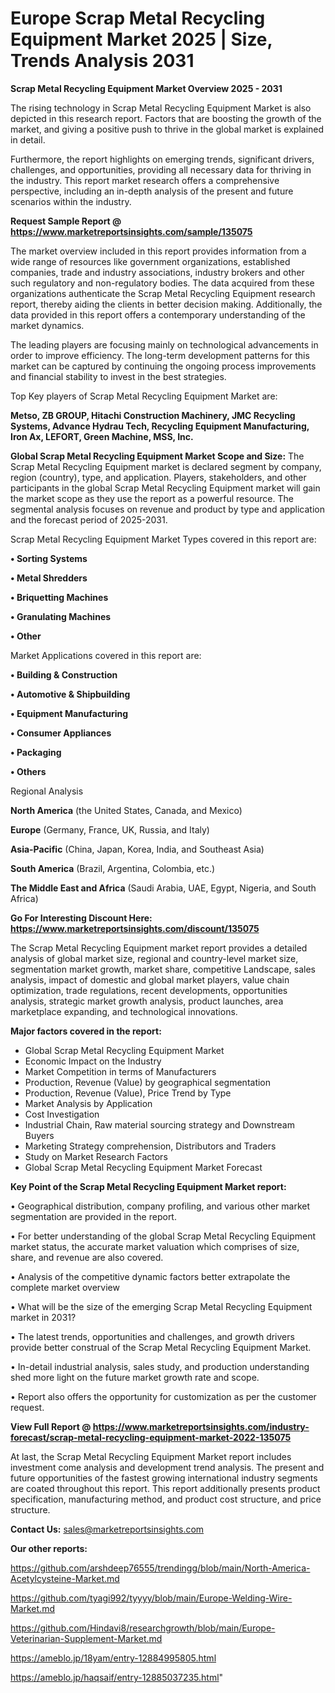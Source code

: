 # Europe Scrap Metal Recycling Equipment Market 2025 | Size, Trends Analysis 2031

<Strong> Scrap Metal Recycling Equipment Market Overview 2025 - 2031</strong>

The rising technology in Scrap Metal Recycling Equipment Market is also depicted in this research report. Factors that are boosting the growth of the market, and giving a positive push to thrive in the global market is explained in detail.

Furthermore, the report highlights on emerging trends, significant drivers, challenges, and opportunities, providing all necessary data for thriving in the industry. This report market research offers a comprehensive perspective, including an in-depth analysis of the present and future scenarios within the industry.

<strong>Request Sample Report @ <a href=https://www.marketreportsinsights.com/sample/135075>https://www.marketreportsinsights.com/sample/135075</a></strong>

The market overview included in this report provides information from a wide range of resources like government organizations, established companies, trade and industry associations, industry brokers and other such regulatory and non-regulatory bodies. The data acquired from these organizations authenticate the Scrap Metal Recycling Equipment research report, thereby aiding the clients in better decision making. Additionally, the data provided in this report offers a contemporary understanding of the market dynamics.

The leading players are focusing mainly on technological advancements in order to improve efficiency. The long-term development patterns for this market can be captured by continuing the ongoing process improvements and financial stability to invest in the best strategies.

Top Key players of Scrap Metal Recycling Equipment Market are:

<strong>Metso, ZB GROUP, Hitachi Construction Machinery, JMC Recycling Systems, Advance Hydrau Tech, Recycling Equipment Manufacturing, Iron Ax, LEFORT, Green Machine, MSS, Inc.</strong>

<strong><b>Global Scrap Metal Recycling Equipment Market Scope and Size:</b></strong>
The Scrap Metal Recycling Equipment market is declared segment by company, region (country), type, and application. Players, stakeholders, and other participants in the global Scrap Metal Recycling Equipment market will gain the market scope as they use the report as a powerful resource. The segmental analysis focuses on revenue and product by type and application and the forecast period of 2025-2031.

Scrap Metal Recycling Equipment Market Types covered in this report are:

<strong>• Sorting Systems

• Metal Shredders

• Briquetting Machines

• Granulating Machines

• Other</strong>

Market Applications covered in this report are:

<strong>• Building & Construction

• Automotive & Shipbuilding

• Equipment Manufacturing

• Consumer Appliances

• Packaging

• Others</strong> 

Regional Analysis

<strong>North America</strong> (the United States, Canada, and Mexico)

<strong>Europe</strong> (Germany, France, UK, Russia, and Italy)

<strong>Asia-Pacific</strong> (China, Japan, Korea, India, and Southeast Asia)

<strong>South America</strong> (Brazil, Argentina, Colombia, etc.)

<strong>The Middle East and Africa</strong> (Saudi Arabia, UAE, Egypt, Nigeria, and South Africa)

<strong>Go For Interesting Discount Here: <a href=https://www.marketreportsinsights.com/discount/135075>https://www.marketreportsinsights.com/discount/135075</a></strong>

The Scrap Metal Recycling Equipment market report provides a detailed analysis of global market size, regional and country-level market size, segmentation market growth, market share, competitive Landscape, sales analysis, impact of domestic and global market players, value chain optimization, trade regulations, recent developments, opportunities analysis, strategic market growth analysis, product launches, area marketplace expanding, and technological innovations.

<strong><b>Major factors covered in the report:</b></strong>
<ul>
  <li>Global Scrap Metal Recycling Equipment Market </li>
  <li>Economic Impact on the Industry</li>
  <li>Market Competition in terms of Manufacturers</li>
  <li>Production, Revenue (Value) by geographical segmentation</li>
  <li>Production, Revenue (Value), Price Trend by Type</li>
  <li>Market Analysis by Application</li>
  <li>Cost Investigation</li>
  <li>Industrial Chain, Raw material sourcing strategy and Downstream Buyers</li>
  <li>Marketing Strategy comprehension, Distributors and Traders</li>
  <li>Study on Market Research Factors</li>
  <li>Global Scrap Metal Recycling Equipment Market Forecast</li>
</ul>

<strong><b>Key Point of the Scrap Metal Recycling Equipment Market report:</b></strong>

• Geographical distribution, company profiling, and various other market segmentation are provided in the report.

• For better understanding of the global Scrap Metal Recycling Equipment market status, the accurate market valuation which comprises of size, share, and revenue are also covered.

• Analysis of the competitive dynamic factors better extrapolate the complete market overview

• What will be the size of the emerging Scrap Metal Recycling Equipment market in 2031?

• The latest trends, opportunities and challenges, and growth drivers provide better construal of the Scrap Metal Recycling Equipment Market.

• In-detail industrial analysis, sales study, and production understanding shed more light on the future market growth rate and scope.

• Report also offers the opportunity for customization as per the customer request.

<strong><b>View Full Report @ <a href=https://www.marketreportsinsights.com/industry-forecast/scrap-metal-recycling-equipment-market-2022-135075>https://www.marketreportsinsights.com/industry-forecast/scrap-metal-recycling-equipment-market-2022-135075</a></b></strong>


At last, the Scrap Metal Recycling Equipment Market report includes investment come analysis and development trend analysis. The present and future opportunities of the fastest growing international industry segments are coated throughout this report. This report additionally presents product specification, manufacturing method, and product cost structure, and price structure.

<strong>Contact Us:</strong>
sales@marketreportsinsights.com

<strong>Our other reports:</strong>

<a href=https://github.com/arshdeep76555/trendingg/blob/main/North-America-Acetylcysteine-Market.md>https://github.com/arshdeep76555/trendingg/blob/main/North-America-Acetylcysteine-Market.md</a>

<a href=https://github.com/tyagi992/tyyyy/blob/main/Europe-Welding-Wire-Market.md>https://github.com/tyagi992/tyyyy/blob/main/Europe-Welding-Wire-Market.md</a>

<a href=https://github.com/Hindavi8/researchgrowth/blob/main/Europe-Veterinarian-Supplement-Market.md>https://github.com/Hindavi8/researchgrowth/blob/main/Europe-Veterinarian-Supplement-Market.md</a>

<a href=https://ameblo.jp/18yam/entry-12884995805.html>https://ameblo.jp/18yam/entry-12884995805.html</a>

<a href=https://ameblo.jp/haqsaif/entry-12885037235.html>https://ameblo.jp/haqsaif/entry-12885037235.html</a>"
